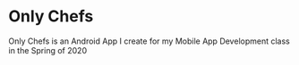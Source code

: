 # Only Chefs
Only Chefs is an Android App I create for my Mobile App Development class in the Spring of 2020
